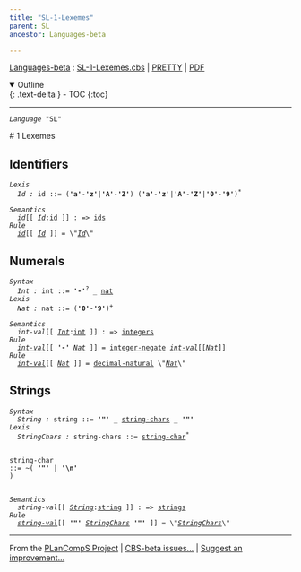 ```yaml
---
title: "SL-1-Lexemes"
parent: SL
ancestor: Languages-beta

---
```


[Languages-beta] : [SL-1-Lexemes.cbs] \| [PRETTY] \| [PDF]

<details open markdown="block">
  <summary>
    Outline
  </summary>
  {: .text-delta }
- TOC
{:toc}
</details>

----
<div class="highlighter-rouge"><pre class="highlight"><code><i class="keyword">Language</i> <span id="Language_SL">"SL"</span></code></pre></div>
# <span id="SectionNumber_1">1</span> Lexemes

## Identifiers

<div class="highlighter-rouge"><pre class="highlight"><code><i class="keyword">Lexis</i>
  <i class="keyword"></i><i class="var"><i class="var"><span id="VariableStem_Id">Id</span></i> :</i> <span class="syn-name"><span id="SyntaxName_id">id</span></span> ::= (<b class="atom">'a'</b>-<b class="atom">'z'</b>|<b class="atom">'A'</b>-<b class="atom">'Z'</b>) (<b class="atom">'a'</b>-<b class="atom">'z'</b>|<b class="atom">'A'</b>-<b class="atom">'Z'</b>|<b class="atom">'0'</b>-<b class="atom">'9'</b>)<sup class="sup">*</sup></code></pre></div>

<div class="highlighter-rouge"><pre class="highlight"><code><i class="keyword">Semantics</i>
  <i class="sem-name"><span id="SemanticsName_id">id</span></i>[[ <span id="Variable57_Id"><i class="var"><a href="#VariableStem_Id">Id</a></i></span>:<span class="syn-name"><a href="#SyntaxName_id">id</a></span> ]] : => <span class="name"><a href="../../../../../Funcons-beta/Computations/Normal/Binding/index.html#Name_ids">ids</a></span>
<i class="keyword">Rule</i>
  <i class="sem-name"><a href="#SemanticsName_id">id</a></i>[[ <span id="Variable71_Id"><i class="var"><a href="#VariableStem_Id">Id</a></i></span> ]] = \"<a href="#Variable71_Id"><i class="var">Id</i></a>\"</code></pre></div>


## Numerals


<div class="highlighter-rouge"><pre class="highlight"><code><i class="keyword">Syntax</i>
  <i class="keyword"></i><i class="var"><i class="var"><span id="VariableStem_Int">Int</span></i> :</i> <span class="syn-name"><span id="SyntaxName_int">int</span></span> ::= <b class="atom">'-'</b><sup class="sup">?</sup> _ <span class="syn-name"><a href="#SyntaxName_nat">nat</a></span>
<i class="keyword">Lexis</i>
  <i class="keyword"></i><i class="var"><i class="var"><span id="VariableStem_Nat">Nat</span></i> :</i> <span class="syn-name"><span id="SyntaxName_nat">nat</span></span> ::= (<b class="atom">'0'</b>-<b class="atom">'9'</b>)<sup class="sup">+</sup></code></pre></div>

<div class="highlighter-rouge"><pre class="highlight"><code><i class="keyword">Semantics</i>
  <i class="sem-name"><span id="SemanticsName_int-val">int-val</span></i>[[ <span id="Variable152_Int"><i class="var"><a href="#VariableStem_Int">Int</a></i></span>:<span class="syn-name"><a href="#SyntaxName_int">int</a></span> ]] : => <span class="name"><a href="../../../../../Funcons-beta/Values/Primitive/Integers/index.html#Name_integers">integers</a></span>
<i class="keyword">Rule</i>
  <i class="sem-name"><a href="#SemanticsName_int-val">int-val</a></i>[[ <b class="atom">'-'</b> <span id="Variable168_Nat"><i class="var"><a href="#VariableStem_Nat">Nat</a></i></span> ]] = <span class="name"><a href="../../../../../Funcons-beta/Values/Primitive/Integers/index.html#Name_integer-negate">integer-negate</a></span> <i class="sem-name"><a href="#SemanticsName_int-val">int-val</a></i>[[<a href="#Variable168_Nat"><i class="var">Nat</i></a>]]
<i class="keyword">Rule</i>
  <i class="sem-name"><a href="#SemanticsName_int-val">int-val</a></i>[[ <span id="Variable200_Nat"><i class="var"><a href="#VariableStem_Nat">Nat</a></i></span> ]] = <span class="name"><a href="../../../../../Funcons-beta/Values/Primitive/Integers/index.html#Name_decimal-natural">decimal-natural</a></span> \"<a href="#Variable200_Nat"><i class="var">Nat</i></a>\"</code></pre></div>


## Strings


<div class="highlighter-rouge"><pre class="highlight"><code><i class="keyword">Syntax</i>
  <i class="keyword"></i><i class="var"><i class="var"><span id="VariableStem_String">String</span></i> :</i> <span class="syn-name"><span id="SyntaxName_string">string</span></span> ::= <b class="atom">'"'</b> _ <span class="syn-name"><a href="#SyntaxName_string-chars">string-chars</a></span> _ <b class="atom">'"'</b>
<i class="keyword">Lexis</i>
  <i class="keyword"></i><i class="var"><i class="var"><span id="VariableStem_StringChars">StringChars</span></i> :</i> <span class="syn-name"><span id="SyntaxName_string-chars">string-chars</span></span> ::= <span class="syn-name"><a href="#SyntaxName_string-char">string-char</a></span><sup class="sup">*</sup>
  
  <i class="keyword"></i><i class="var"></i><span class="syn-name"><span id="SyntaxName_string-char">string-char</span></span> ::= ~( <b class="atom">'"'</b> | <b class="atom">'\n'</b> )</code></pre></div>

<div class="highlighter-rouge"><pre class="highlight"><code><i class="keyword">Semantics</i>
  <i class="sem-name"><span id="SemanticsName_string-val">string-val</span></i>[[ <span id="Variable298_String"><i class="var"><a href="#VariableStem_String">String</a></i></span>:<span class="syn-name"><a href="#SyntaxName_string">string</a></span> ]] : => <span class="name"><a href="../../../../../Funcons-beta/Values/Composite/Strings/index.html#Name_strings">strings</a></span>
<i class="keyword">Rule</i>
  <i class="sem-name"><a href="#SemanticsName_string-val">string-val</a></i>[[ <b class="atom">'"'</b> <span id="Variable314_StringChars"><i class="var"><a href="#VariableStem_StringChars">StringChars</a></i></span> <b class="atom">'"'</b> ]] = \"<a href="#Variable314_StringChars"><i class="var">StringChars</i></a>\"</code></pre></div>



[Funcons-beta]: /CBS-beta/docs/Funcons-beta
  "FUNCONS-BETA"
[Unstable-Funcons-beta]: /CBS-beta/docs/Unstable-Funcons-beta
  "UNSTABLE-FUNCONS-BETA"
[Languages-beta]: /CBS-beta/docs/Languages-beta
  "LANGUAGES-BETA"
[Unstable-Languages-beta]: /CBS-beta/docs/Unstable-Languages-beta
  "UNSTABLE-LANGUAGES-BETA"
[CBS-beta]: /CBS-beta
  "CBS-BETA"
[SL-1-Lexemes.cbs]: https://github.com/plancomps/CBS-beta/blob/master/Languages-beta/SL/SL-cbs/SL/SL-1-Lexemes/SL-1-Lexemes.cbs
  "CBS SOURCE FILE ON GITHUB"
[PLAIN]: /CBS-beta/docs/Languages-beta/SL/SL-cbs/SL/SL-1-Lexemes
  "CBS SOURCE WEB PAGE"
[PRETTY]: /CBS-beta/math/Languages-beta/SL/SL-cbs/SL/SL-1-Lexemes
  "CBS-KATEX WEB PAGE"
[PDF]: /CBS-beta/math/Languages-beta/SL/SL-cbs/SL/SL-1-Lexemes/SL-1-Lexemes.pdf
  "CBS-LATEX PDF FILE"
[PLanCompS Project]: https://plancomps.github.io
  "PROGRAMMING LANGUAGE COMPONENTS AND SPECIFICATIONS PROJECT HOME PAGE"

____

From the [PLanCompS Project] | [CBS-beta issues...] | [Suggest an improvement...]

[CBS-beta issues...]: https://github.com/plancomps/CBS-beta/issues
   "CBS-BETA ISSUE REPORTS ON GITHUB"
 [Suggest an improvement...]: mailto:plancomps@gmail.com?Subject=CBS-beta%20-%20comment&Body=Re%3A%20CBS-beta%20specification%20at%20SL/SL-1-Lexemes/SL-1-Lexemes.cbs%0A%0AComment/Query/Issue/Suggestion%3A%0A%0A%0ASignature%3A%0A
   "GENERATE AN EMAIL TEMPLATE"
